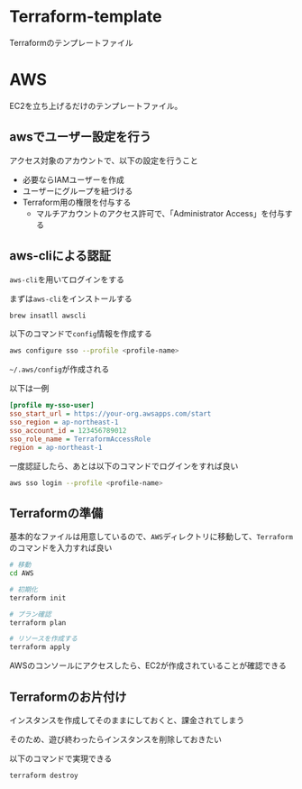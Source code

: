 # Terraform-template
Terraformのテンプレートファイル

# AWS

EC2を立ち上げるだけのテンプレートファイル。

## awsでユーザー設定を行う

アクセス対象のアカウントで、以下の設定を行うこと

- 必要ならIAMユーザーを作成
- ユーザーにグループを紐づける
- Terraform用の権限を付与する
  - マルチアカウントのアクセス許可で、「Administrator Access」を付与する

## aws-cliによる認証

`aws-cli`を用いてログインをする

まずは`aws-cli`をインストールする

```sh
brew insatll awscli
```

以下のコマンドで`config`情報を作成する

```sh
aws configure sso --profile <profile-name>
```

`~/.aws/config`が作成される

以下は一例
```ini
[profile my-sso-user]
sso_start_url = https://your-org.awsapps.com/start
sso_region = ap-northeast-1
sso_account_id = 123456789012
sso_role_name = TerraformAccessRole
region = ap-northeast-1
```

一度認証したら、あとは以下のコマンドでログインをすれば良い

```sh
aws sso login --profile <profile-name>
```

## Terraformの準備

基本的なファイルは用意しているので、`AWS`ディレクトリに移動して、`Terraform`のコマンドを入力すれば良い

```sh
# 移動
cd AWS

# 初期化
terraform init

# プラン確認
terraform plan

# リソースを作成する
terraform apply
```

AWSのコンソールにアクセスしたら、EC2が作成されていることが確認できる

## Terraformのお片付け

インスタンスを作成してそのままにしておくと、課金されてしまう

そのため、遊び終わったらインスタンスを削除しておきたい

以下のコマンドで実現できる

```sh
terraform destroy
```




